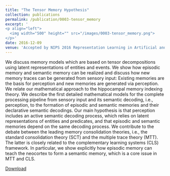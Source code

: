 ```yaml
---
title: "The Tensor Memory Hypothesis"
collection: publications
permalink: /publication/0003-tensor_memory
excerpt: '
<p align="left">
  <img width="500" height="" src="/images/0003-tensor_memory.png">
</p>'
date: 2016-12-09
venue: 'Accepted by NIPS 2016 Representation Learning in Artificial and Biological Neural Networks Workshop'
---
```

We discuss memory models which are based on tensor decompositions using latent representations of entities and events. We show how episodic memory and semantic memory can be realized and discuss how new memory traces can be generated from sensory input: Existing memories are the basis for perception and new memories are generated via perception. We relate our mathematical approach to the hippocampal memory indexing theory. We describe the first detailed mathematical models for the complete processing pipeline from sensory input and its semantic decoding, i.e., perception, to the formation of episodic and semantic memories and their declarative semantic decodings. Our main hypothesis is that perception includes an active semantic decoding process, which relies on latent representations of entities and predicates, and that episodic and semantic memories depend on the same decoding process. We contribute to the debate between the leading memory consolidation theories, i.e., the standard consolidation theory (SCT) and the multiple trace theory (MTT). The latter is closely related to the complementary learning systems (CLS) framework. In particular, we show explicitly how episodic memory can teach the neocortex to form a semantic memory, which is a core issue in MTT and CLS.

[Download](https://arxiv.org/pdf/1708.02918.pdf)
